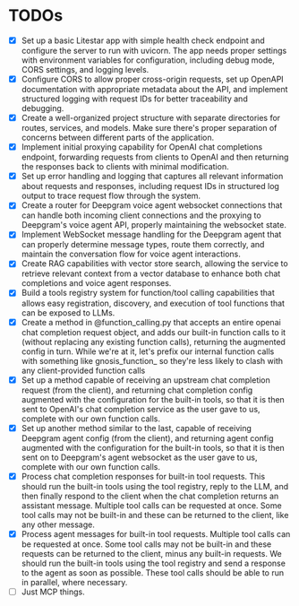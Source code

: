 # TODOs

- [x] Set up a basic Litestar app with simple health check endpoint and configure the server to run with uvicorn. The app needs proper settings with environment variables for configuration, including debug mode, CORS settings, and logging levels.
- [x] Configure CORS to allow proper cross-origin requests, set up OpenAPI documentation with appropriate metadata about the API, and implement structured logging with request IDs for better traceability and debugging.
- [x] Create a well-organized project structure with separate directories for routes, services, and models. Make sure there's proper separation of concerns between different parts of the application.
- [x] Implement initial proxying capability for OpenAI chat completions endpoint, forwarding requests from clients to OpenAI and then returning the responses back to clients with minimal modification.
- [x] Set up error handling and logging that captures all relevant information about requests and responses, including request IDs in structured log output to trace request flow through the system.
- [x] Create a router for Deepgram voice agent websocket connections that can handle both incoming client connections and the proxying to Deepgram's voice agent API, properly maintaining the websocket state.
- [x] Implement WebSocket message handling for the Deepgram agent that can properly determine message types, route them correctly, and maintain the conversation flow for voice agent interactions.
- [x] Create RAG capabilities with vector store search, allowing the service to retrieve relevant context from a vector database to enhance both chat completions and voice agent responses.
- [x] Build a tools registry system for function/tool calling capabilities that allows easy registration, discovery, and execution of tool functions that can be exposed to LLMs.
- [x] Create a method in @function_calling.py that accepts an entire openai chat completion request object, and adds our built-in function calls to it (without replacing any existing function calls), returning the augmented config in turn. While we're at it, let's prefix our internal function calls with something like gnosis_function_ so they're less likely to clash with any client-provided function calls
- [x] Set up a method capable of receiving an upstream chat completion request (from the client), and returning chat completion config augmented with the configuration for the built-in tools, so that it is then sent to OpenAI's chat completion service as the user gave to us, complete with our own function calls.
- [x] Set up another method similar to the last, capable of receiving Deepgram agent config (from the client), and returning agent config augmented with the configuration for the built-in tools, so that it is then sent on to Deepgram's agent websocket as the user gave to us, complete with our own function calls.
- [x] Process chat completion responses for built-in tool requests. This should run the built-in tools using the tool registry, reply to the LLM, and then finally respond to the client when the chat completion returns an assistant message. Multiple tool calls can be requested at once. Some tool calls may not be built-in and these can be returned to the client, like any other message.
- [x] Process agent messages for built-in tool requests. Multiple tool calls can be requested at once. Some tool calls may not be built-in and these requests can be returned to the client, minus any built-in requests. We should run the built-in tools using the tool registry and send a response to the agent as soon as possible. These tool calls should be able to run in parallel, where necessary.
- [ ] Just MCP things.
